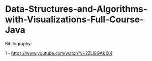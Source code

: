 # Data-Structures-and-Algorithms-with-Visualizations-Full-Course-Java


Bibliography:

1 - https://www.youtube.com/watch?v=2ZLl8GAk1X4
